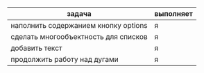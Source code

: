 задача                                 | выполняет
---------------------------------------|---------- 
наполнить содержанием кнопку options   | я
сделать многообъектность для списков   | я
добавить текст                         | я
продолжить работу над дугами           | я
